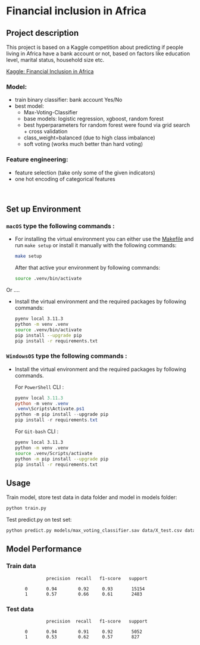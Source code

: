 # Financial inclusion in Africa


## Project description

This project is based on a Kaggle competition about predicting if people living in Africa have a bank account or not, based on factors like education level, marital status, household size etc.

[Kaggle: Financial Inclusion in Africa](https://zindi.africa/competitions/financial-inclusion-in-africa)


### Model: 
- train binary classifier: bank account Yes/No
- best model: 
    - Max-Voting-Classifier
    - base models: logistic regression, xgboost, random forest
    - best hyperparameters for random forest were found via grid search + cross validation
    - class_weight=balanced (due to high class imbalance)
    - soft voting (works much better than hard voting)

### Feature engineering:
- feature selection (take only some of the given indicators)
- one hot encoding of categorical features

<br>


## Set up Environment


### **`macOS`** type the following commands : 

- For installing the virtual environment you can either use the [Makefile](Makefile) and run `make setup` or install it manually with the following commands:

     ```BASH
    make setup
    ```
    After that active your environment by following commands:
    ```BASH
    source .venv/bin/activate
    ```
Or ....
- Install the virtual environment and the required packages by following commands:

    ```BASH
    pyenv local 3.11.3
    python -m venv .venv
    source .venv/bin/activate
    pip install --upgrade pip
    pip install -r requirements.txt
    ```
    
### **`WindowsOS`** type the following commands :

- Install the virtual environment and the required packages by following commands.

   For `PowerShell` CLI :

    ```PowerShell
    pyenv local 3.11.3
    python -m venv .venv
    .venv\Scripts\Activate.ps1
    python -m pip install --upgrade pip
    pip install -r requirements.txt
    ```

    For `Git-bash` CLI :
  
    ```BASH
    pyenv local 3.11.3
    python -m venv .venv
    source .venv/Scripts/activate
    python -m pip install --upgrade pip
    pip install -r requirements.txt
    ```



## Usage

Train model, store test data in data folder and model in models folder:

```bash
python train.py  
```

Test predict.py on test set:

```bash
python predict.py models/max_voting_classifier.sav data/X_test.csv data/y_test.csv
```

## Model Performance

### Train data


                   precision  recall   f1-score   support

           0       0.94        0.92     0.93       15154
           1       0.57        0.66     0.61       2483



### Test data

                   precision  recall   f1-score   support

           0       0.94        0.91     0.92       5052
           1       0.53        0.62     0.57       827